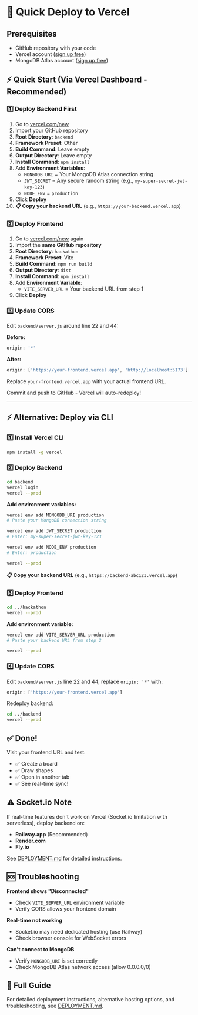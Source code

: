 # 🚀 Quick Deploy to Vercel

## Prerequisites
- GitHub repository with your code
- Vercel account ([sign up free](https://vercel.com))
- MongoDB Atlas account ([sign up free](https://mongodb.com/atlas))

## ⚡ Quick Start (Via Vercel Dashboard - Recommended)

### 1️⃣ Deploy Backend First

1. Go to [vercel.com/new](https://vercel.com/new)
2. Import your GitHub repository
3. **Root Directory**: `backend`
4. **Framework Preset**: Other
5. **Build Command**: Leave empty
6. **Output Directory**: Leave empty
7. **Install Command**: `npm install`
8. Add **Environment Variables**:
   - `MONGODB_URI` = Your MongoDB Atlas connection string
   - `JWT_SECRET` = Any secure random string (e.g., `my-super-secret-jwt-key-123`)
   - `NODE_ENV` = `production`
9. Click **Deploy**
10. **📋 Copy your backend URL** (e.g., `https://your-backend.vercel.app`)

### 2️⃣ Deploy Frontend

1. Go to [vercel.com/new](https://vercel.com/new) again
2. Import the **same GitHub repository**
3. **Root Directory**: `hackathon`
4. **Framework Preset**: Vite
5. **Build Command**: `npm run build`
6. **Output Directory**: `dist`
7. **Install Command**: `npm install`
8. Add **Environment Variable**:
   - `VITE_SERVER_URL` = Your backend URL from step 1
9. Click **Deploy**

### 3️⃣ Update CORS

Edit `backend/server.js` around line 22 and 44:

**Before:**
```javascript
origin: '*'
```

**After:**
```javascript
origin: ['https://your-frontend.vercel.app', 'http://localhost:5173']
```

Replace `your-frontend.vercel.app` with your actual frontend URL.

Commit and push to GitHub - Vercel will auto-redeploy!

---

## ⚡ Alternative: Deploy via CLI

### 1️⃣ Install Vercel CLI
```bash
npm install -g vercel
```

### 2️⃣ Deploy Backend
```bash
cd backend
vercel login
vercel --prod
```

**Add environment variables:**
```bash
vercel env add MONGODB_URI production
# Paste your MongoDB connection string

vercel env add JWT_SECRET production
# Enter: my-super-secret-jwt-key-123

vercel env add NODE_ENV production
# Enter: production

vercel --prod
```

**📋 Copy your backend URL** (e.g., `https://backend-abc123.vercel.app`)

### 3️⃣ Deploy Frontend
```bash
cd ../hackathon
vercel --prod
```

**Add environment variable:**
```bash
vercel env add VITE_SERVER_URL production
# Paste your backend URL from step 2

vercel --prod
```

### 4️⃣ Update CORS

Edit `backend/server.js` line 22 and 44, replace `origin: '*'` with:
```javascript
origin: ['https://your-frontend.vercel.app']
```

Redeploy backend:
```bash
cd ../backend
vercel --prod
```

## ✅ Done!

Visit your frontend URL and test:
- ✅ Create a board
- ✅ Draw shapes
- ✅ Open in another tab
- ✅ See real-time sync!

## ⚠️ Socket.io Note

If real-time features don't work on Vercel (Socket.io limitation with serverless), deploy backend on:
- **Railway.app** (Recommended)
- **Render.com**
- **Fly.io**

See [DEPLOYMENT.md](./DEPLOYMENT.md) for detailed instructions.

## 🆘 Troubleshooting

**Frontend shows "Disconnected"**
- Check `VITE_SERVER_URL` environment variable
- Verify CORS allows your frontend domain

**Real-time not working**
- Socket.io may need dedicated hosting (use Railway)
- Check browser console for WebSocket errors

**Can't connect to MongoDB**
- Verify `MONGODB_URI` is set correctly
- Check MongoDB Atlas network access (allow 0.0.0.0/0)

## 📖 Full Guide

For detailed deployment instructions, alternative hosting options, and troubleshooting, see [DEPLOYMENT.md](./DEPLOYMENT.md).
